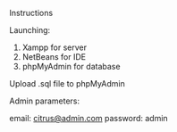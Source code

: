 Instructions

Launching:
1. Xampp for server
2. NetBeans for IDE
3. phpMyAdmin for database

Upload .sql file to phpMyAdmin

Admin parameters:

email: citrus@admin.com 
password: admin
